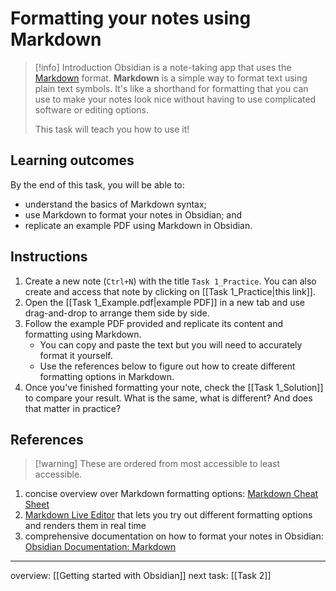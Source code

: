 # Formatting your notes using Markdown
> [!info] Introduction
>  Obsidian is a note-taking app that uses the [Markdown](https://en.wikipedia.org/wiki/Markdown) format. **Markdown** is a simple way to format text using plain text symbols. It's like a shorthand for formatting that you can use to make your notes look nice without having to use complicated software or editing options.
>  
>  This task will teach you how to use it!

## Learning outcomes
By the end of this task, you will be able to:
- understand the basics of Markdown syntax;
- use Markdown to format your notes in Obsidian; and
- replicate an example PDF using Markdown in Obsidian.

## Instructions
1. Create a new note (`Ctrl+N`) with the title `Task 1_Practice`. You can also create and access that note by clicking on [[Task 1_Practice|this link]].
2. Open the [[Task 1_Example.pdf|example PDF]] in a new tab and use drag-and-drop to arrange them side by side.
3. Follow the example PDF provided and replicate its content and formatting using Markdown. 
	- You can copy and paste the text but you will need to accurately format it yourself.
	- Use the references below to figure out how to create different formatting options in Markdown.
4. Once you've finished formatting your note, check the [[Task 1_Solution]] to compare your result. What is the same, what is different? And does that matter in practice?

## References
> [!warning] These are ordered from most accessible to least accessible.

1. concise overview over Markdown formatting options: [Markdown Cheat Sheet](https://www.markdownguide.org/cheat-sheet/)
 2. [Markdown Live Editor](https://markdowneditor.net/markdown-editor) that lets you try out different formatting options and renders them in real time
 3. comprehensive documentation on how to format your notes in Obsidian: [Obsidian Documentation: Markdown](https://help.obsidian.md/How+to/Format+your+notes)

---
overview: [[Getting started with Obsidian]]
next task: [[Task 2]]

